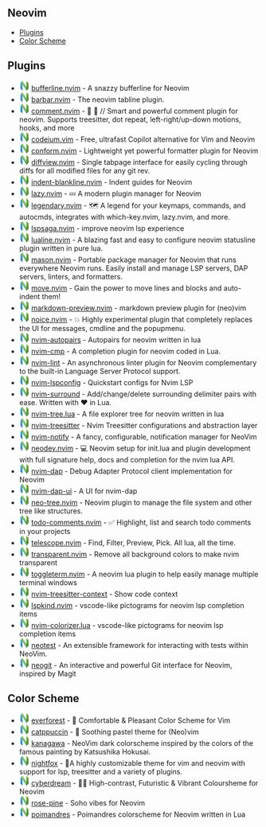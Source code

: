 ## Neovim

- [Plugins](#Plugins)
- [Color Scheme](#color-scheme)


## Plugins

- [![Neovim][nvim icon]](https://github.com/akinsho/bufferline.nvim) [bufferline.nvim](https://github.com/akinsho/bufferline.nvim) - A snazzy bufferline for Neovim
- [![Neovim][nvim icon]](https://github.com/romgrk/barbar.nvim) [barbar.nvim](https://github.com/romgrk/barbar.nvim) - The neovim tabline plugin.
- [![Neovim][nvim icon]](https://github.com/numToStr/Comment.nvim) [comment.nvim](https://github.com/numToStr/Comment.nvim) - 🧠 💪 // Smart and powerful comment plugin for neovim. Supports treesitter, dot repeat, left-right/up-down motions, hooks, and more
- [![Neovim][nvim icon]](https://github.com/Exafunction/codeium.vim) [codeium.vim](https://github.com/Exafunction/codeium.vim) - Free, ultrafast Copilot alternative for Vim and Neovim
- [![Neovim][nvim icon]](https://github.com/stevearc/conform.nvim) [conform.nvim](https://github.com/stevearc/conform.nvim) - Lightweight yet powerful formatter plugin for Neovim
- [![Neovim][nvim icon]](https://github.com/sindrets/diffview.nvim) [diffview.nvim](https://github.com/sindrets/diffview.nvim) - Single tabpage interface for easily cycling through diffs for all modified files for any git rev.
- [![Neovim][nvim icon]](https://github.com/lukas-reineke/indent-blankline.nvim) [indent-blankline.nvim](https://github.com/lukas-reineke/indent-blankline.nvim) - Indent guides for Neovim
- [![Neovim][nvim icon]](https://github.com/folke/lazy.nvim) [lazy.nvim](https://github.com/folke/lazy.nvim) - 💤 A modern plugin manager for Neovim
- [![Neovim][nvim icon]](https://github.com/mrjones2014/legendary.nvim) [legendary.nvim](https://github.com/mrjones2014/legendary.nvim) - 🗺️ A legend for your keymaps, commands, and autocmds, integrates with which-key.nvim, lazy.nvim, and more.
- [![Neovim][nvim icon]](https://github.com/nvimdev/lspsaga.nvim) [lspsaga.nvim](https://github.com/nvimdev/lspsaga.nvim) - improve neovim lsp experience
- [![Neovim][nvim icon]](https://github.com/nvim-lualine/lualine.nvim) [lualine.nvim](https://github.com/nvim-lualine/lualine.nvim) - A blazing fast and easy to configure neovim statusline plugin written in pure lua.
- [![Neovim][nvim icon]](https://github.com/williamboman/mason.nvim) [mason.nvim](https://github.com/williamboman/mason.nvim) - Portable package manager for Neovim that runs everywhere Neovim runs. Easily install and manage LSP servers, DAP servers, linters, and formatters.
- [![Neovim][nvim icon]](https://github.com/fedepujol/move.nvim) [move.nvim](https://github.com/fedepujol/move.nvim) - Gain the power to move lines and blocks and auto-indent them!
- [![Neovim][nvim icon]](https://github.com/iamcco/markdown-preview.nvim) [markdown-preview.nvim](https://github.com/iamcco/markdown-preview.nvim) - markdown preview plugin for (neo)vim
- [![Neovim][nvim icon]](https://github.com/folke/noice.nvim) [noice.nvim](https://github.com/folke/noice.nvim) - 💥 Highly experimental plugin that completely replaces the UI for messages, cmdline and the popupmenu.
- [![Neovim][nvim icon]](https://github.com/windwp/nvim-autopairs) [nvim-autopairs](https://github.com/windwp/nvim-autopairs) - Autopairs for neovim written in lua
- [![Neovim][nvim icon]](https://github.com/hrsh7th/nvim-cmp) [nvim-cmp](https://github.com/hrsh7th/nvim-cmp) - A completion plugin for neovim coded in Lua.
- [![Neovim][nvim icon]](https://github.com/mfussenegger/nvim-lint) [nvim-lint](https://github.com/mfussenegger/nvim-lint) - An asynchronous linter plugin for Neovim complementary to the built-in Language Server Protocol support.
- [![Neovim][nvim icon]](https://github.com/neovim/nvim-lspconfig) [nvim-lspconfig](https://github.com/neovim/nvim-lspconfig) - Quickstart configs for Nvim LSP
- [![Neovim][nvim icon]](https://github.com/kylechui/nvim-surround) [nvim-surround](https://github.com/kylechui/nvim-surround) - Add/change/delete surrounding delimiter pairs with ease. Written with ❤️ in Lua.
- [![Neovim][nvim icon]](https://github.com/nvim-tree/nvim-tree.lua) [nvim-tree.lua](https://github.com/nvim-tree/nvim-tree.lua) - A file explorer tree for neovim written in lua
- [![Neovim][nvim icon]](https://github.com/nvim-treesitter/nvim-treesitter) [nvim-treesitter](https://github.com/nvim-treesitter/nvim-treesitter) - Nvim Treesitter configurations and abstraction layer
- [![Neovim][nvim icon]](https://github.com/rcarriga/nvim-notify) [nvim-notify](https://github.com/rcarriga/nvim-notify) - A fancy, configurable, notification manager for NeoVim
- [![Neovim][nvim icon]](https://github.com/folke/neodev.nvim) [neodev.nvim](https://github.com/folke/neodev.nvim) - 💻 Neovim setup for init.lua and plugin development with full signature help, docs and completion for the nvim lua API.
- [![Neovim][nvim icon]](https://github.com/mfussenegger/nvim-dap) [nvim-dap](https://github.com/mfussenegger/nvim-dap) - Debug Adapter Protocol client implementation for Neovim
- [![Neovim][nvim icon]](https://github.com/rcarriga/nvim-dap-ui) [nvim-dap-ui](https://github.com/rcarriga/nvim-dap-ui) - A UI for nvim-dap
- [![Neovim][nvim icon]](https://github.com/nvim-neo-tree/neo-tree.nvim) [neo-tree.nvim](https://github.com/nvim-neo-tree/neo-tree.nvim) - Neovim plugin to manage the file system and other tree like structures.
- [![Neovim][nvim icon]](https://github.com/folke/todo-comments.nvim) [todo-comments.nvim](https://github.com/folke/todo-comments.nvim) - ✅ Highlight, list and search todo comments in your projects
- [![Neovim][nvim icon]](https://github.com/nvim-telescope/telescope.nvim) [telescope.nvim](https://github.com/nvim-telescope/telescope.nvim) - Find, Filter, Preview, Pick. All lua, all the time.
- [![Neovim][nvim icon]](https://github.com/xiyaowong/transparent.nvim) [transparent.nvim](https://github.com/xiyaowong/transparent.nvim) - Remove all background colors to make nvim transparent
- [![Neovim][nvim icon]](https://github.com/akinsho/toggleterm.nvim) [toggleterm.nvim](https://github.com/akinsho/toggleterm.nvim) - A neovim lua plugin to help easily manage multiple terminal windows
- [![Neovim][nvim icon]](https://github.com/nvim-treesitter/nvim-treesitter-context) [nvim-treesitter-context](https://github.com/nvim-treesitter/nvim-treesitter-context) - Show code context
- [![Neovim][nvim icon]](https://github.com/onsails/lspkind.nvim) [lspkind.nvim](https://github.com/onsails/lspkind.nvim) - vscode-like pictograms for neovim lsp completion items
- [![Neovim][nvim icon]](https://github.com/NvChad/nvim-colorizer.lua) [nvim-colorizer.lua](https://github.com/NvChad/nvim-colorizer.lua) - vscode-like pictograms for neovim lsp completion items
- [![Neovim][nvim icon]](https://github.com/nvim-neotest/neotest) [neotest](https://github.com/nvim-neotest/neotest) - An extensible framework for interacting with tests within NeoVim.
- [![Neovim][nvim icon]](https://github.com/NeogitOrg/neogit) [neogit](https://github.com/NeogitOrg/neogit) - An interactive and powerful Git interface for Neovim, inspired by Magit







## Color Scheme
- [![Neovim][nvim icon]](https://github.com/sainnhe/everforest) [everforest](https://github.com/sainnhe/everforest) - 🌲 Comfortable & Pleasant Color Scheme for Vim
- [![Neovim][nvim icon]](https://github.com/catppuccin/nvim) [catppuccin](https://github.com/catppuccin/nvim) - 🍨 Soothing pastel theme for (Neo)vim
- [![Neovim][nvim icon]](https://github.com/rebelot/kanagawa.nvim) [kanagawa](https://github.com/rebelot/kanagawa.nvim) - NeoVim dark colorscheme inspired by the colors of the famous painting by Katsushika Hokusai.
- [![Neovim][nvim icon]](https://github.com/EdenEast/nightfox.nvim) [nightfox](https://github.com/EdenEast/nightfox.nvim) - 🦊A highly customizable theme for vim and neovim with support for lsp, treesitter and a variety of plugins.
- [![Neovim][nvim icon]](https://github.com/scottmckendry/cyberdream.nvim) [cyberdream](https://github.com/scottmckendry/cyberdream.nvim) - 🤖💤 High-contrast, Futuristic & Vibrant Coloursheme for Neovim
- [![Neovim][nvim icon]](https://github.com/rose-pine/neovim) [rose-pine](https://github.com/rose-pine/neovim) - Soho vibes for Neovim
- [![Neovim][nvim icon]](https://github.com/olivercederborg/poimandres.nvim) [poimandres](https://github.com/olivercederborg/poimandres.nvim) - Poimandres colorscheme for Neovim written in Lua





[nvim icon]: ../assets/neovim.svg